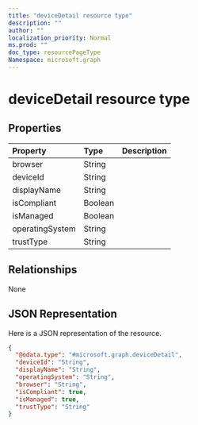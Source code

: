```yaml
---
title: "deviceDetail resource type"
description: ""
author: ""
localization_priority: Normal
ms.prod: ""
doc_type: resourcePageType
Namespace: microsoft.graph
---
```



# deviceDetail resource type



## Properties
|Property|Type|Description|
|:---|:---|:---|
|browser|String||
|deviceId|String||
|displayName|String||
|isCompliant|Boolean||
|isManaged|Boolean||
|operatingSystem|String||
|trustType|String||

## Relationships
None

## JSON Representation
Here is a JSON representation of the resource.
<!-- {
  "blockType": "resource",
  "@odata.type": "microsoft.graph.deviceDetail"
}
-->
``` json
{
  "@odata.type": "#microsoft.graph.deviceDetail",
  "deviceId": "String",
  "displayName": "String",
  "operatingSystem": "String",
  "browser": "String",
  "isCompliant": true,
  "isManaged": true,
  "trustType": "String"
}
```

